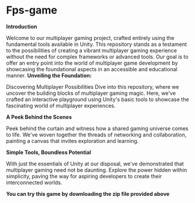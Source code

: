 # Fps-game
**Introduction**

Welcome to our multiplayer gaming project, crafted entirely using the fundamental tools available in Unity. This repository stands as a testament to the possibilities of creating a vibrant multiplayer gaming experience without the need for complex frameworks or advanced tools. Our goal is to offer an entry point into the world of multiplayer game development by showcasing the foundational aspects in an accessible and educational manner.
**Unveiling the Foundation:** 

Discovering Multiplayer Possibilities
Dive into this repository, where we uncover the building blocks of multiplayer gaming magic. Here, we've crafted an interactive playground using Unity's basic tools to showcase the fascinating world of multiplayer experiences.

**A Peek Behind the Scenes**

Peek behind the curtain and witness how a shared gaming universe comes to life. We've woven together the threads of networking and collaboration, painting a canvas that invites exploration and learning.

**Simple Tools, Boundless Potential**

With just the essentials of Unity at our disposal, we've demonstrated that multiplayer gaming need not be daunting. Explore the power hidden within simplicity, paving the way for aspiring developers to create their interconnected worlds.

**You can try this game by downloading the zip file provided above**

